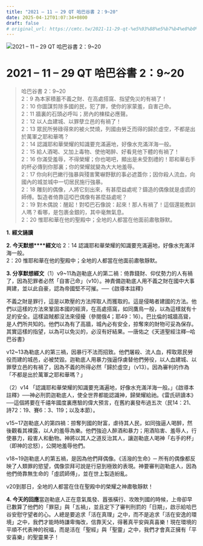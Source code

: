 ```yaml
---
title: "2021 – 11 – 29 QT 哈巴谷書 2：9~20"
date: 2025-04-12T01:07:34+0800
draft: false
# original_url: https://cmtc.tw/2021-11-29-qt-%e5%93%88%e5%b7%b4%e8%b0%b7%e6%9b%b8-2%ef%bc%9a920
---
```


![2021 – 11 – 29 QT 哈巴谷書 2：9\~20](/images/qt.jpg   "2021 – 11 – 29 QT 哈巴谷書 2：9\~20")

# 2021 – 11 – 29 QT 哈巴谷書 2：9\~20

> 哈巴谷書 2：9\~20  
> 2：9 為本家積蓄不義之財、在高處搭窩、指望免災的有禍了！  
> 2：10 你圖謀剪除多國的民，犯了罪，使你的家蒙羞，自害己命。  
> 2：11 牆裏的石頭必呼叫；房內的棟樑必應聲。  
> 2：12 以人血建城、以罪孽立邑的有禍了！  
> 2：13 眾民所勞碌得來的被火焚燒，列國由勞乏而得的歸於虛空，不都是出於萬軍之耶和華嗎？  
> 2：14 認識耶和華榮耀的知識要充滿遍地，好像水充滿洋海一般。  
> 2：15 給人酒喝、又加上毒物、使他喝醉、好看見他下體的有禍了！  
> 2：16 你滿受羞辱，不得榮耀；你也喝吧，顯出是未受割禮的！耶和華右手的杯必傳到你那裏；你的榮耀就變為大大地羞辱。  
> 2：17 你向利巴嫩行強暴與殘害驚嚇野獸的事必遮蓋你；因你殺人流血，向國內的城並城中一切居民施行強暴。  
> 2：18 雕刻的偶像，人將它刻出來，有甚麼益處呢？鑄造的偶像就是虛謊的師傅。製造者倚靠這啞巴偶像有甚麼益處呢？  
> 2：19 對木偶說：醒起！對啞巴石像說：起來！那人有禍了！這個還能教訓人嗎？看哪，是包裹金銀的，其中毫無氣息。  
> 2：20 惟耶和華在他的聖殿中；全地的人都當在他面前肅敬靜默。

**1.** **經文誦讀**

**2. 今天默想****經文**哈 2：14 認識耶和華榮耀的知識要充滿遍地，好像水充滿洋海一般。  
2：20 惟耶和華在他的聖殿中；全地的人都當在他面前肅敬靜默。

**3. 分享默想經文**（1）v9\~11為迦勒底人的第二禍：倚靠錢財、仰仗勢力的人有禍了，因為犯罪者必然「自害己命」（v10）。神責備迦勒底人用不義之財在國中大事興建，並以此自豪，認為帝國堅不可摧。──《啟導本註釋》

不義之財是罪行，這是以欺壓的方法搾取人而獲取的。這是侵略者建國的方法。他們以這樣的方法來鞏固本國的經濟，在高處搭窩，如同鷹鳥一般，以為這樣就有十足的安全。這樣盜賊都沒法來侵擾（參閱俄4；耶49：16）。巴比倫的城牆高聳，是人們所共知的。他們以為有了高牆，城內必有安全，掠奪來的財物可妥為保存。其實這樣的指望，以為可以免災的，必沒有好結果。—唐佑之《天道聖經注釋─哈巴谷書》

v12\~13為勒底人的第三禍，因暴行不法而招致。他們屠殺、流人血，榨取眾民勞役而建的城邑，必被焚毀。迦勒底人用暴力強逼俘虜替他們勞役，以人血建城、以罪孽立邑的有禍了，因為不義的所得必然「歸於虛空」（v13）。因為審判的作為「不都是出於萬軍之耶和華嗎？」

（2）v14 「認識耶和華榮耀的知識要充滿遍地，好像水充滿洋海一般。」《啟導本註釋》──神必刑罰迦勒底人，使全世界都能認識神，歸榮耀給祂。《雷氏研讀本》──這個將要在千禧年國度裏應驗的偉大預言，在舊約裏發布過五次（民14：21、詩72：19、賽6：3、119；以及本節）。

v15\~17迦勒底人的第四禍：掠奪列國的財富，虐待其人民，如同強逼人喝醉，然後觀看其裸露，以人的羞辱為樂。他們強迫人醉酒和暴力；用酒陷害、羞辱人，行使暴力，殺害人和動物。神將以其人之道反治其人，讓迦勒底人喝神「右手的杯」（即神的忿怒），公開地羞辱他們。

v18\~19迦勒底人的第五禍，是因為他們拜偶像。《活潑的生命》─ 所有的偶像都反映了人類罪的慾望，偶像崇拜可說是行惡到極致的表現。神要審判迦勒底人，因為他們倚靠無生命的「虛謊師傅」，並在世上製造紛亂。

v20到那日，全地的人都當在住在聖殿中的榮耀之神肅敬靜默！

**4. 今天的回應**當迦勒底人正在意氣風發、囂張橫行、攻敗列國的時候，上帝卻早已數算了他們的「罪惡」與「五禍」，並且定下了審判刑罰的「日期」，啟示給哈巴谷安慰守望者的心。人總是要追求「活在真理」之中，而不是追求「活在安逸的環境」之中，我們才能時時謙卑悔改，信靠天父，得著真平安與真喜樂！現在環境的平順不代表神的祝福，而是活在「聖經」與「聖靈」之中，我們才會真正擁有「平安喜樂」的聖靈果子！